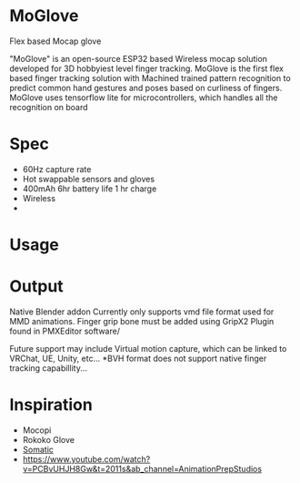 # MoGlove
Flex based Mocap glove

"MoGlove" is an open-source ESP32 based Wireless mocap solution developed for 3D hobbyiest level finger tracking.
MoGlove is the first flex based finger tracking solution with Machined trained pattern recognition to predict common hand gestures and poses based on curliness of fingers. 
MoGlove uses tensorflow lite for microcontrollers, which handles all the recognition on board

# Spec

- 60Hz capture rate
- Hot swappable sensors and gloves
- 400mAh 6hr battery life 1 hr charge
- Wireless
- 

# Usage


# Output
Native Blender addon
Currently only supports vmd file format used for MMD animations.
Finger grip bone must be added using GripX2 Plugin found in PMXEditor software/

Future support may include Virtual motion capture, which can be linked to VRChat, UE, Unity, etc...
*BVH format does not support native finger tracking capabillity...

# Inspiration
- Mocopi
- Rokoko Glove
- [Somatic](https://www.youtube.com/watch?v=iTj0lcVSIVU&t=613s&ab_channel=ZackFreedman)
- https://www.youtube.com/watch?v=PCBvUHJH8Gw&t=2011s&ab_channel=AnimationPrepStudios
